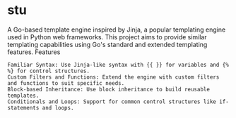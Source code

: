 # stu

A Go-based template engine inspired by Jinja, a popular templating engine used in Python web frameworks. This project aims to provide similar templating capabilities using Go's standard and extended templating features.
Features

    Familiar Syntax: Use Jinja-like syntax with {{ }} for variables and {% %} for control structures.
    Custom Filters and Functions: Extend the engine with custom filters and functions to suit specific needs.
    Block-based Inheritance: Use block inheritance to build reusable templates.
    Conditionals and Loops: Support for common control structures like if-statements and loops.

